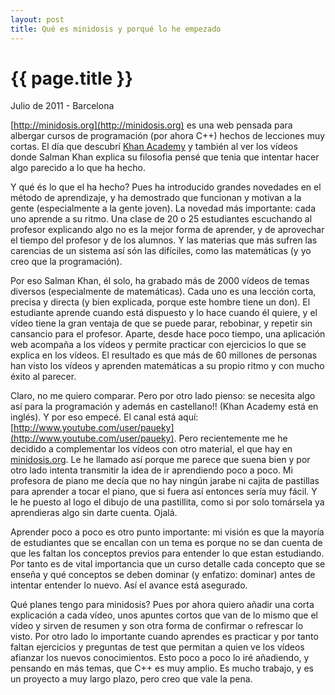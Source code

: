 ```yaml
---
layout: post
title: Qué es minidosis y porqué lo he empezado
---
```


{{ page.title }}
================

<time class="fecha">Julio de 2011 - Barcelona</time>

[http://minidosis.org](http://minidosis.org) es una web pensada para
albergar cursos de programación (por ahora C++) hechos de lecciones
muy cortas. El día que descubrí [Khan
Academy](http://www.khanacademy.org) y también al ver los vídeos donde
Salman Khan explica su filosofia pensé que tenia que intentar hacer
algo parecido a lo que ha hecho.

Y qué és lo que el ha hecho? Pues ha introducido grandes novedades en
el método de aprendizaje, y ha demostrado que funcionan y motivan a la
gente (especialmente a la gente joven). La novedad más importante:
cada uno aprende a su ritmo. Una clase de 20 o 25 estudiantes
escuchando al profesor explicando algo no es la mejor forma de
aprender, y de aprovechar el tiempo del profesor y de los alumnos. Y
las materias que más sufren las carencias de un sistema así són las
difíciles, como las matemáticas (y yo creo que la programación).

Por eso Salman Khan, él solo, ha grabado más de 2000 vídeos de temas
diversos (especialmente de matemáticas). Cada uno es una lección
corta, precisa y directa (y bien explicada, porque este hombre tiene
un don). El estudiante aprende cuando está dispuesto y lo hace cuando
él quiere, y el vídeo tiene la gran ventaja de que se puede parar,
rebobinar, y repetir sin cansancio para el profesor. Aparte, desde
hace poco tiempo, una aplicación web acompaña a los vídeos y permite
practicar con ejercicios lo que se explica en los vídeos. El resultado
es que más de 60 millones de personas han visto los vídeos y aprenden
matemáticas a su propio ritmo y con mucho éxito al parecer.

Claro, no me quiero comparar. Pero por otro lado pienso: se necesita
algo así para la programación y además en castellano!! (Khan Academy
está en inglés). Y por eso empecé. El canal está aquí:
[http://www.youtube.com/user/paueky](http://www.youtube.com/user/paueky). Pero
recientemente me he decidido a complementar los vídeos con otro
material, el que hay en [minidosis.org](http://minidosis.org). Le he
llamado así porque me parece que suena bien y por otro lado intenta
transmitir la idea de ir aprendiendo poco a poco. Mi profesora de
piano me decía que no hay ningún jarabe ni cajita de pastillas para
aprender a tocar el piano, que si fuera así entonces sería muy
fácil. Y le he puesto al logo el dibujo de una pastillita, como si por
solo tomársela ya aprendieras algo sin darte cuenta. Ojalá.

Aprender poco a poco es otro punto importante: mi visión es que la
mayoría de estudiantes que se encallan con un tema es porque no se dan
cuenta de que les faltan los conceptos previos para entender lo que
estan estudiando. Por tanto es de vital importancia que un curso
detalle cada concepto que se enseña y qué conceptos se deben dominar
(y enfatizo: dominar) antes de intentar entender lo nuevo. Así el
avance está asegurado.

Qué planes tengo para minidosis? Pues por ahora quiero añadir una
corta explicación a cada vídeo, unos apuntes cortos que van de lo
mismo que el vídeo y sirven de resumen y son otra forma de confirmar o
refrescar lo visto. Por otro lado lo importante cuando aprendes es
practicar y por tanto faltan ejercicios y preguntas de test que
permitan a quien ve los vídeos afianzar los nuevos conocimientos. Esto
poco a poco lo iré añadiendo, y pensando en más temas, que C++ es muy
amplio. Es mucho trabajo, y es un proyecto a muy largo plazo, pero
creo que vale la pena.